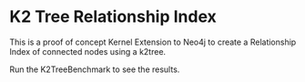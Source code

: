 # K2 Tree Relationship Index 

This is a proof of concept Kernel Extension to Neo4j to create a Relationship Index of connected nodes using a k2tree.

Run the K2TreeBenchmark to see the results.

